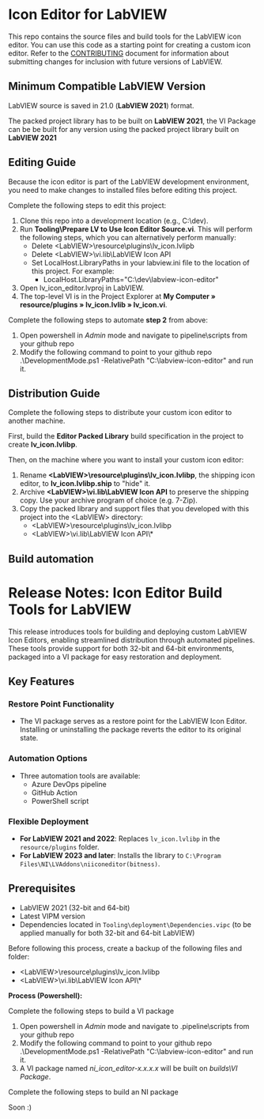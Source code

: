# Icon Editor for LabVIEW
This repo contains the source files and build tools for the LabVIEW icon editor.
You can use this code as a starting point for creating a custom icon editor. Refer to the [CONTRIBUTING](CONTRIBUTING.md) document for information about submitting changes for inclusion with future versions of LabVIEW.

## Minimum Compatible LabVIEW Version
LabVIEW source is saved in 21.0 (__LabVIEW 2021__) format.

The packed project library has to be built on __LabVIEW 2021__, the VI Package can be be built for any version using the packed project library built on __LabVIEW 2021__

## Editing Guide ##
Because the icon editor is part of the LabVIEW development environment, you need to make changes to installed files before editing this project.

Complete the following steps to edit this project:
1. Clone this repo into a development location (e.g., C:\dev).
2. Run __Tooling\Prepare LV to Use Icon Editor Source.vi__.
This will perform the following steps, which you can alternatively perform manually:
   * Delete \<LabVIEW\>\\resource\\plugins\\lv_icon.lvlipb
   * Delete \<LabVIEW\>\\vi.lib\\LabVIEW Icon API
   * Set LocalHost.LibraryPaths in your labview.ini file to the location of this project. For example:
      * LocalHost.LibraryPaths="C:\\dev\\labview-icon-editor"
3. Open lv_icon_editor.lvproj in LabVIEW.
4. The top-level VI is in the Project Explorer at __My Computer &#x00BB; resource/plugins &#x00BB; lv_icon.lvlib &#x00BB; lv_icon.vi__.

Complete the following steps to automate __step 2__ from above:
1. Open powershell in *Admin* mode and navigate to pipeline\scripts from your github repo
2. Modify the following command to point to your github repo .\DevelopmentMode.ps1 -RelativePath "C:\labview-icon-editor" and run it.



## Distribution Guide ##
Complete the following steps to distribute your custom icon editor to another machine.

First, build the __Editor Packed Library__ build specification in the project to create __lv_icon.lvlibp__.

Then, on the machine where you want to install your custom icon editor:
1. Rename __\<LabVIEW\>\\resource\\plugins\\lv_icon.lvlibp__, the shipping icon editor, to __lv_icon.lvlibp.ship__ to "hide" it.
2. Archive __\<LabVIEW\>\\vi.lib\\LabVIEW Icon API__ to preserve the shipping copy.  Use your archive program of choice (e.g. 7-Zip).
3. Copy the packed library and support files that you developed with this project into the \<LabVIEW\> directory:  
   - \<LabVIEW\>\\resource\\plugins\\lv_icon.lvlibp 
   - \<LabVIEW\>\\vi.lib\\LabVIEW Icon API\\*
  
## Build automation ##

# Release Notes: Icon Editor Build Tools for LabVIEW

This release introduces tools for building and deploying custom LabVIEW Icon Editors, enabling streamlined distribution through automated pipelines. These tools provide support for both 32-bit and 64-bit environments, packaged into a VI package for easy restoration and deployment.

## Key Features

### Restore Point Functionality
- The VI package serves as a restore point for the LabVIEW Icon Editor. Installing or uninstalling the package reverts the editor to its original state.

### Automation Options
- Three automation tools are available:
  - Azure DevOps pipeline
  - GitHub Action
  - PowerShell script

### Flexible Deployment
- **For LabVIEW 2021 and 2022**: Replaces `lv_icon.lvlibp` in the `resource/plugins` folder.
- **For LabVIEW 2023 and later**: Installs the library to `C:\Program Files\NI\LVAddons\niiconeditor(bitness)`.

## Prerequisites
- LabVIEW 2021 (32-bit and 64-bit)
- Latest VIPM version
- Dependencies located in `Tooling\deployment\Dependencies.vipc` (to be applied manually for both 32-bit and 64-bit LabVIEW)

Before following this process, create a backup of the following files and folder:
   - \<LabVIEW\>\\resource\\plugins\\lv_icon.lvlibp 
   - \<LabVIEW\>\\vi.lib\\LabVIEW Icon API\\*

**Process (Powershell):**

Complete the following steps to build a VI package

1. Open powershell in *Admin* mode and navigate to .pipeline\scripts from your github repo
2. Modify the following command to point to your github repo .\DevelopmentMode.ps1 -RelativePath "C:\labview-icon-editor" and run it.
3. A VI package named *ni_icon_editor-x.x.x.x* will be built on *builds\VI Package*.

Complete the following steps to build an NI package

Soon :)
